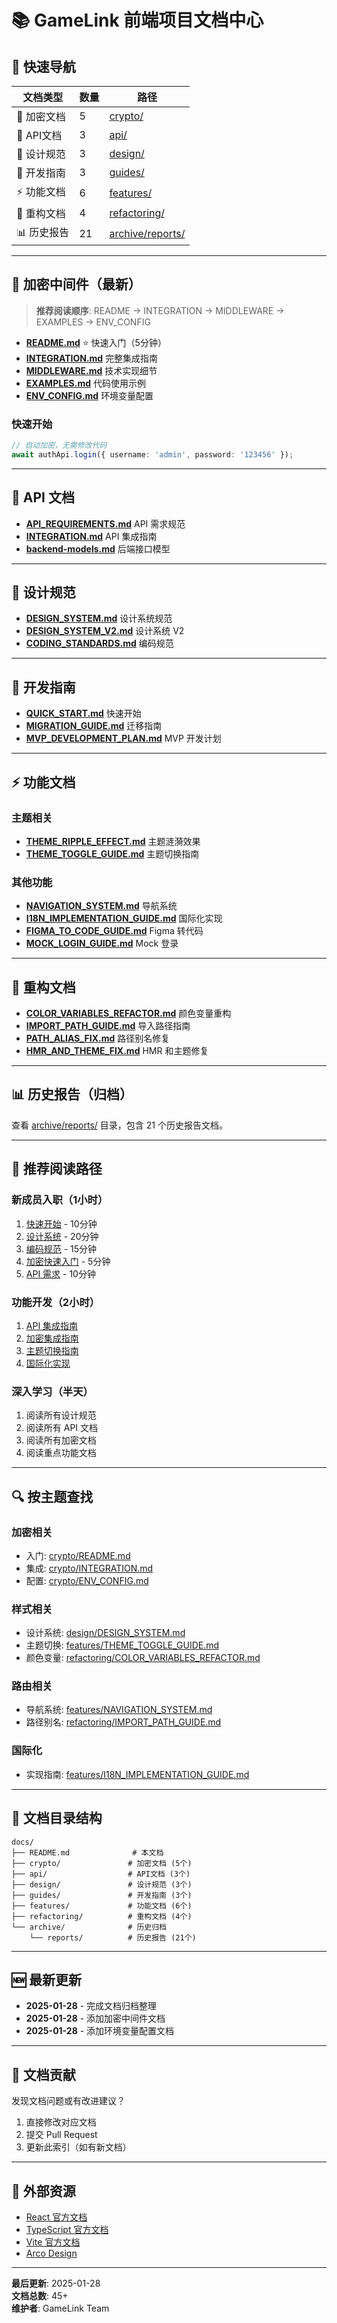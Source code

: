 # 📚 GameLink 前端项目文档中心

## 🎯 快速导航

| 文档类型    | 数量 | 路径                                   |
| ----------- | ---- | -------------------------------------- |
| 🔐 加密文档 | 5    | [crypto/](./crypto/)                   |
| 📡 API文档  | 3    | [api/](./api/)                         |
| 🎨 设计规范 | 3    | [design/](./design/)                   |
| 📖 开发指南 | 3    | [guides/](./guides/)                   |
| ⚡ 功能文档 | 6    | [features/](./features/)               |
| 🔧 重构文档 | 4    | [refactoring/](./refactoring/)         |
| 📊 历史报告 | 21   | [archive/reports/](./archive/reports/) |

---

## 🔐 加密中间件（最新）

> **推荐阅读顺序**: README → INTEGRATION → MIDDLEWARE → EXAMPLES → ENV_CONFIG

- **[README.md](./crypto/README.md)** ⭐ 快速入门（5分钟）
- **[INTEGRATION.md](./crypto/INTEGRATION.md)** 完整集成指南
- **[MIDDLEWARE.md](./crypto/MIDDLEWARE.md)** 技术实现细节
- **[EXAMPLES.md](./crypto/EXAMPLES.md)** 代码使用示例
- **[ENV_CONFIG.md](./crypto/ENV_CONFIG.md)** 环境变量配置

### 快速开始

```typescript
// 自动加密，无需修改代码
await authApi.login({ username: 'admin', password: '123456' });
```

---

## 📡 API 文档

- **[API_REQUIREMENTS.md](./api/API_REQUIREMENTS.md)** API 需求规范
- **[INTEGRATION.md](./api/INTEGRATION.md)** API 集成指南
- **[backend-models.md](./api/backend-models.md)** 后端接口模型

---

## 🎨 设计规范

- **[DESIGN_SYSTEM.md](./design/DESIGN_SYSTEM.md)** 设计系统规范
- **[DESIGN_SYSTEM_V2.md](./design/DESIGN_SYSTEM_V2.md)** 设计系统 V2
- **[CODING_STANDARDS.md](./design/CODING_STANDARDS.md)** 编码规范

---

## 📖 开发指南

- **[QUICK_START.md](./guides/QUICK_START.md)** 快速开始
- **[MIGRATION_GUIDE.md](./guides/MIGRATION_GUIDE.md)** 迁移指南
- **[MVP_DEVELOPMENT_PLAN.md](./guides/MVP_DEVELOPMENT_PLAN.md)** MVP 开发计划

---

## ⚡ 功能文档

### 主题相关

- **[THEME_RIPPLE_EFFECT.md](./features/THEME_RIPPLE_EFFECT.md)** 主题涟漪效果
- **[THEME_TOGGLE_GUIDE.md](./features/THEME_TOGGLE_GUIDE.md)** 主题切换指南

### 其他功能

- **[NAVIGATION_SYSTEM.md](./features/NAVIGATION_SYSTEM.md)** 导航系统
- **[I18N_IMPLEMENTATION_GUIDE.md](./features/I18N_IMPLEMENTATION_GUIDE.md)** 国际化实现
- **[FIGMA_TO_CODE_GUIDE.md](./features/FIGMA_TO_CODE_GUIDE.md)** Figma 转代码
- **[MOCK_LOGIN_GUIDE.md](./features/MOCK_LOGIN_GUIDE.md)** Mock 登录

---

## 🔧 重构文档

- **[COLOR_VARIABLES_REFACTOR.md](./refactoring/COLOR_VARIABLES_REFACTOR.md)** 颜色变量重构
- **[IMPORT_PATH_GUIDE.md](./refactoring/IMPORT_PATH_GUIDE.md)** 导入路径指南
- **[PATH_ALIAS_FIX.md](./refactoring/PATH_ALIAS_FIX.md)** 路径别名修复
- **[HMR_AND_THEME_FIX.md](./refactoring/HMR_AND_THEME_FIX.md)** HMR 和主题修复

---

## 📊 历史报告（归档）

查看 [archive/reports/](./archive/reports/) 目录，包含 21 个历史报告文档。

---

## 🎯 推荐阅读路径

### 新成员入职（1小时）

1. [快速开始](./guides/QUICK_START.md) - 10分钟
2. [设计系统](./design/DESIGN_SYSTEM.md) - 20分钟
3. [编码规范](./design/CODING_STANDARDS.md) - 15分钟
4. [加密快速入门](./crypto/README.md) - 5分钟
5. [API 需求](./api/API_REQUIREMENTS.md) - 10分钟

### 功能开发（2小时）

1. [API 集成指南](./api/INTEGRATION.md)
2. [加密集成指南](./crypto/INTEGRATION.md)
3. [主题切换指南](./features/THEME_TOGGLE_GUIDE.md)
4. [国际化实现](./features/I18N_IMPLEMENTATION_GUIDE.md)

### 深入学习（半天）

1. 阅读所有设计规范
2. 阅读所有 API 文档
3. 阅读所有加密文档
4. 阅读重点功能文档

---

## 🔍 按主题查找

### 加密相关

- 入门: [crypto/README.md](./crypto/README.md)
- 集成: [crypto/INTEGRATION.md](./crypto/INTEGRATION.md)
- 配置: [crypto/ENV_CONFIG.md](./crypto/ENV_CONFIG.md)

### 样式相关

- 设计系统: [design/DESIGN_SYSTEM.md](./design/DESIGN_SYSTEM.md)
- 主题切换: [features/THEME_TOGGLE_GUIDE.md](./features/THEME_TOGGLE_GUIDE.md)
- 颜色变量: [refactoring/COLOR_VARIABLES_REFACTOR.md](./refactoring/COLOR_VARIABLES_REFACTOR.md)

### 路由相关

- 导航系统: [features/NAVIGATION_SYSTEM.md](./features/NAVIGATION_SYSTEM.md)
- 路径别名: [refactoring/IMPORT_PATH_GUIDE.md](./refactoring/IMPORT_PATH_GUIDE.md)

### 国际化

- 实现指南: [features/I18N_IMPLEMENTATION_GUIDE.md](./features/I18N_IMPLEMENTATION_GUIDE.md)

---

## 📂 文档目录结构

```
docs/
├── README.md              # 本文档
├── crypto/               # 加密文档 (5个)
├── api/                  # API文档 (3个)
├── design/               # 设计规范 (3个)
├── guides/               # 开发指南 (3个)
├── features/             # 功能文档 (6个)
├── refactoring/          # 重构文档 (4个)
└── archive/              # 历史归档
    └── reports/          # 历史报告 (21个)
```

---

## 🆕 最新更新

- **2025-01-28** - 完成文档归档整理
- **2025-01-28** - 添加加密中间件文档
- **2025-01-28** - 添加环境变量配置文档

---

## 📝 文档贡献

发现文档问题或有改进建议？

1. 直接修改对应文档
2. 提交 Pull Request
3. 更新此索引（如有新文档）

---

## 🔗 外部资源

- [React 官方文档](https://react.dev/)
- [TypeScript 官方文档](https://www.typescriptlang.org/)
- [Vite 官方文档](https://vitejs.dev/)
- [Arco Design](https://arco.design/)

---

**最后更新**: 2025-01-28  
**文档总数**: 45+  
**维护者**: GameLink Team
